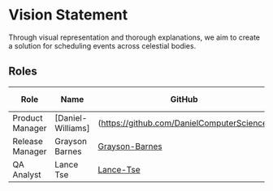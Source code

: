 # Vision Statement
Through visual representation and thorough explanations, we aim to create a solution for scheduling events across celestial bodies.

## Roles
| Role            | Name            | GitHub                                            | Web Portfolio                                                                                                         |
|-----------------|-----------------|------------------------------------------------------------|-----------------------------------------------------------------------------------------------------------------------------------------|
| Product Manager |[Daniel-Williams] |(https://github.com/DanielComputerScience)| [Daniel's Portfolio](https://codermerlin.academy/users/elijah-williams/Digital%20Portfolio/index.html)|
| Release Manager | Grayson Barnes   | [Grayson-Barnes](https://github.com/theo-y-hky39)| [Grayson's Portfolio](https://codermerlin.academy/users/grayson-barnes/Digital%20Portfolio/index.html)|                                                              
| QA Analyst      | Lance Tse    | [Lance-Tse]()                                | [Lance's Portfolio](https://www.codermerlin.academy/users/lance-tse/Digital%20Portfolio/index.html)                                                                                                     |

